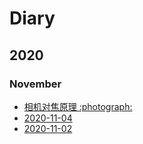 # Diary

## 2020

### November

- [相机对焦原理 :photograph:](2020-11-11)
- [2020-11-04](2020-11-04)
- [2020-11-02](2020-11-02)

